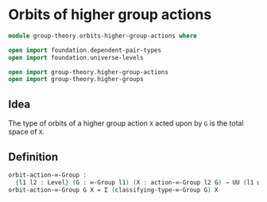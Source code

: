 #  Orbits of higher group actions

```agda
module group-theory.orbits-higher-group-actions where

open import foundation.dependent-pair-types
open import foundation.universe-levels

open import group-theory.higher-group-actions
open import group-theory.higher-groups
```

## Idea

The type of orbits of a higher group action `X` acted upon by `G` is the total space of `X`.

## Definition

```agda
orbit-action-∞-Group :
  {l1 l2 : Level} (G : ∞-Group l1) (X : action-∞-Group l2 G) → UU (l1 ⊔ l2)
orbit-action-∞-Group G X = Σ (classifying-type-∞-Group G) X
```
